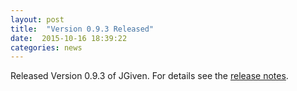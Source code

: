 ```yaml
---
layout: post
title:  "Version 0.9.3 Released"
date:  2015-10-16 18:39:22
categories: news
---
```


Released Version 0.9.3 of JGiven. For details see the [release notes](https://github.com/TNG/JGiven/releases/tag/v0.9.3).

[jgiven-gh]: https://github.com/TNG/JGiven
[jgiven]:    https://jgiven.org
